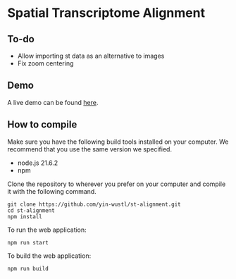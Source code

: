 # Spatial Transcriptome Alignment

## To-do
- Allow importing st data as an alternative to images
- Fix zoom centering

## Demo

A live demo can be found [here](https://demo.canadasucks.us/). 

## How to compile

Make sure you have the following build tools installed on your computer. We recommend that you use the same version we specified. 

- node.js 21.6.2
- npm 

Clone the repository to wherever you prefer on your computer and compile it with the following command. 

```
git clone https://github.com/yin-wustl/st-alignment.git
cd st-alignment
npm install
```

To run the web application: 

```
npm run start
```

To build the web application: 

```
npm run build
```